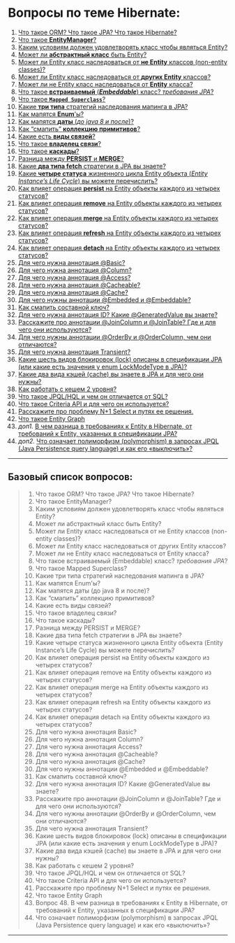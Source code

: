 # Вопросы по теме **Hibernate**:
1. [Что такое ORM? Что такое JPA? Что такое Hibernate?](solutions/01_ORM_JPA_Hibernate.md)
2. [Что такое **EntityManager**?](solutions/02_EntityManager.md)
3. [Каким условиям должен удовлетворять класс чтобы являться Entity?](solutions/03_Условия_для_Entity.md)
4. [Может ли **абстрактный класс** быть Entity?](solutions/04_абстр_кл_Entity.md)
5. [Может ли Entity класс наследоваться от **не Entity** классов (non-entity classes)?](solutions/05_Entity_насл_от_не_Entity.md)
6. [Может ли Entity класс наследоваться от **других Entity** классов?](solutions/06_Entity_насл_от_др_Entity.md)
7. [Может ли не Entity класс наследоваться от **Entity** класса?](solutions/07_Entity_насл_от_Entity.md)
8. [Что такое **встраиваемый** (***Embeddable***) класс? _требования JPA_?](solutions/08_встраиваемый_Embeddable.md)
9. [Что такое **`Mapped Superclass`**?](solutions/09_Mapped_Superclass.md)
10. [Какие **три типа** стратегий наследования мапинга в JPA?](solutions/10_3_т_стратегий_насл_JPA.md)
11. [Как мапятся **Enum**'ы?](solutions/11_смапить_Enum.md)
12. [Как мапятся **даты** (*до java 8 и после*)?](solutions/12_смапить_даты.md)
13. [Как “смапить” **коллекцию примитивов**?](solutions/13_смапить_колкц_примитив.md)
14. [Какие есть **виды связей**?](solutions/14_виды_связей.md)
15. [Что такое **владелец связи**?](solutions/15_владелец_связи.md)
16. [Что такое **каскады**?](solutions/16_каскады.md)
17. [Разница между **PERSIST** и **MERGE**?](solutions/17_PERSIST_и_MERGE.md)
18. [Какие **два типа fetch** стратегии в JPA вы знаете?](solutions/18_2_типа_fetch_в_JPA.md)
19. [Какие **четыре статуса** жизненного цикла Entity объекта (*Entity Instance’s Life Cycle*) вы можете перечислить?](solutions/19_4_статуса_ж_ц_Entity.md)
20. [Как влияет операция **persist** на Entity объекты каждого из четырех статусов?](solutions/20_вл_persist_на_Entity_кажд_.md)
21. [Как влияет операция **remove** на Entity объекты каждого из четырех статусов?](solutions/21_вл_remove_на_Entity_кажд_.md)
22. [Как влияет операция **merge** на Entity объекты каждого из четырех статусов?](solutions/22_вл_merge_на_Entity_кажд_.md)
23. [Как влияет операция **refresh** на Entity объекты каждого из четырех статусов?](solutions/23_вл_refresh_на_Entity_кажд_.md)
24. [Как влияет операция **detach** на Entity объекты каждого из четырех статусов?](solutions/24_вл_detach_на_Entity_кажд_.md)
25. [Для чего нужна аннотация @Basic?](solutions/25_аннотация_Basic.md)
26. [Для чего нужна аннотация @Column?](solutions/26_аннотация_Column.md)
27. [Для чего нужна аннотация @Access?](solutions/27_аннотация_Access.md)
28. [Для чего нужна аннотация @Cacheable?](solutions/28_аннотация_Cacheable.md)
29. [Для чего нужна аннотация @Cache?](solutions/29_аннотация_Cache.md)
30. [Для чего нужны аннотации @Embedded и @Embeddable?](solutions/30_аннотации_Embedded_Embeddable.md)
31. [Как смапить составной ключ?](solutions/31_смапить_составной_ключ.md)
32. [Для чего нужна аннотация ID? Какие @GeneratedValue вы знаете?](solutions/32_аннотация_ID_GeneratedValue.md)
33. [Расскажите про аннотации @JoinColumn и @JoinTable? Где и для чего они используются?](solutions/33_аннотации_JoinColumn_JoinTable.md)
34. [Для чего нужны аннотации @OrderBy и @OrderColumn, чем они отличаются?](solutions/34_аннотации_OrderBy_OrderColumn.md)
35. [Для чего нужна аннотация Transient?](solutions/35_аннотация_Transient.md)
36. [Какие шесть видов блокировок (lock) описаны в спецификации JPA (или какие есть значения у enum LockModeType в JPA)?](solutions/36_6_видов_блок_lock_JPA.md)
37. [Какие два вида кэшей (cache) вы знаете в JPA и для чего они нужны?](solutions/37_2_вида_кэшей_в_JPA.md)
38. [Как работать с кешем 2 уровня?](solutions/38_кеш_2_уровня.md)
39. [Что такое JPQL/HQL и чем он отличается от SQL?](solutions/39_JPQL_HQL_отлич_от_SQL.md)
40. [Что такое Criteria API и для чего он используется?](solutions/40_Criteria_API.md)
41. [Расскажите про проблему N+1 Select и путях ее решения.](solutions/41_N+1_Select.md)
42. [Что такое Entity Graph](solutions/42_Entity_Graph.md)
43. _доп1._ [В чем разница в требованиях к Entity в Hibernate, от требований к Entity, указанных в спецификации JPA?](solutions/43_треб_к_Entity_Hibernate_Entity_JPA.md)
44. _доп2._ [Что означает полиморфизм (polymorphism) в запросах JPQL (Java Persistence query language) и как его «выключить»?](solutions/44_полиморфизм_в_запросах_JPQL_выкл.md)

---
## **Базовый список вопросов:**
> 1. Что такое ORM? Что такое JPA? Что такое Hibernate?
> 2. Что такое EntityManager?
> 3. Каким условиям должен удовлетворять класс чтобы являться Entity?
> 4. Может ли абстрактный класс быть Entity?
> 5. Может ли Entity класс наследоваться от не Entity классов (non-entity classes)?
> 6. Может ли Entity класс наследоваться от других Entity классов?
> 7. Может ли не Entity класс наследоваться от Entity класса?
> 8. Что такое встраиваемый (Embeddable) класс? _требования JPA_?
> 9. Что такое Mapped Superclass?
> 10. Какие три типа стратегий наследования мапинга в JPA?
> 11. Как мапятся Enum'ы?
> 12. Как мапятся даты (до java 8 и после)?
> 13. Как “смапить” коллекцию примитивов?
> 14. Какие есть виды связей?
> 15. Что такое владелец связи?
> 16. Что такое каскады?
> 17. Разница между PERSIST и MERGE?
> 18. Какие два типа fetch стратегии в JPA вы знаете?
> 19. Какие четыре статуса жизненного цикла Entity объекта (Entity Instance’s Life Cycle) вы можете перечислить?
> 20. Как влияет операция persist на Entity объекты каждого из четырех статусов?
> 21. Как влияет операция remove на Entity объекты каждого из четырех статусов?
> 22. Как влияет операция merge на Entity объекты каждого из четырех статусов?
> 23. Как влияет операция refresh на Entity объекты каждого из четырех статусов?
> 24. Как влияет операция detach на Entity объекты каждого из четырех статусов?
> 25. Для чего нужна аннотация Basic?
> 26. Для чего нужна аннотация Column?
> 27. Для чего нужна аннотация Access?
> 28. Для чего нужна аннотация @Cacheable?
> 29. Для чего нужна аннотация @Cache?
> 30. Для чего нужны аннотации @Embedded и @Embeddable?
> 31. Как смапить составной ключ?
> 32. Для чего нужна аннотация ID? Какие @GeneratedValue вы знаете?
> 33. Расскажите про аннотации @JoinColumn и @JoinTable? Где и для чего они используются?
> 34. Для чего нужны аннотации @OrderBy и @OrderColumn, чем они отличаются?
> 35. Для чего нужна аннотация Transient?
> 36. Какие шесть видов блокировок (lock) описаны в спецификации JPA (или какие есть значения у enum LockModeType в JPA)?
> 37. Какие два вида кэшей (cache) вы знаете в JPA и для чего они нужны?
> 38. Как работать с кешем 2 уровня?
> 39. Что такое JPQL/HQL и чем он отличается от SQL?
> 40. Что такое Criteria API и для чего он используется?
> 41. Расскажите про проблему N+1 Select и путях ее решения.
> 42. Что такое Entity Graph
> 43. Вопрос 48. В чем разница в требованиях к Entity в Hibernate, от требований к Entity, указанных в спецификации JPA?
> 44. Что означает полиморфизм (polymorphism) в запросах JPQL (Java Persistence query language) и как его «выключить»?

---
